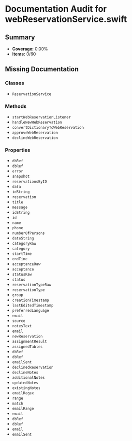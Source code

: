 # Documentation Audit for webReservationService.swift

## Summary

- **Coverage:** 0.00%
- **Items:** 0/60

## Missing Documentation

### Classes
- `ReservationService`

### Methods
- `startWebReservationListener`
- `handleNewWebReservation`
- `convertDictionaryToWebReservation`
- `approveWebReservation`
- `declineWebReservation`

### Properties
- `dbRef`
- `dbRef`
- `error`
- `snapshot`
- `reservationsByID`
- `data`
- `idString`
- `reservation`
- `title`
- `message`
- `idString`
- `id`
- `name`
- `phone`
- `numberOfPersons`
- `dateString`
- `categoryRaw`
- `category`
- `startTime`
- `endTime`
- `acceptanceRaw`
- `acceptance`
- `statusRaw`
- `status`
- `reservationTypeRaw`
- `reservationType`
- `group`
- `creationTimestamp`
- `lastEditedTimestamp`
- `preferredLanguage`
- `email`
- `source`
- `notesText`
- `email`
- `newReservation`
- `assignmentResult`
- `assignedTables`
- `dbRef`
- `dbRef`
- `emailSent`
- `declinedReservation`
- `declineNotes`
- `additionalNotes`
- `updatedNotes`
- `existingNotes`
- `emailRegex`
- `range`
- `match`
- `emailRange`
- `email`
- `dbRef`
- `dbRef`
- `email`
- `emailSent`
